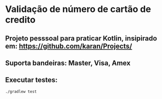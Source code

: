 # Validação de número de cartão de credito

## Projeto pesssoal para praticar Kotlin, insipirado em: https://github.com/karan/Projects/

## Suporta bandeiras: Master, Visa, Amex

## Executar testes:
`./gradlew test`